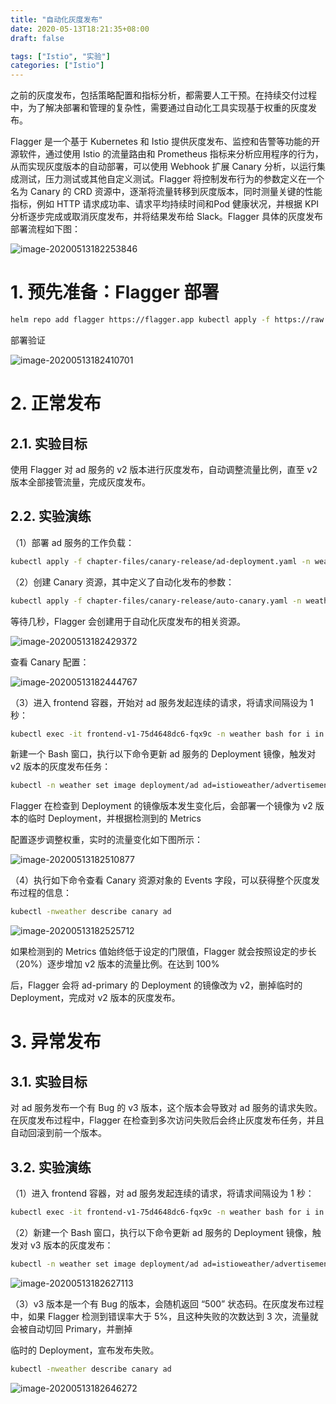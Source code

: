 ```yaml
---
title: "自动化灰度发布"
date: 2020-05-13T18:21:35+08:00
draft: false

tags: ["Istio", "实验"]
categories: ["Istio"]
---
```


之前的灰度发布，包括策略配置和指标分析，都需要人工干预。在持续交付过程中，为了解决部署和管理的复杂性，需要通过自动化工具实现基于权重的灰度发布。

Flagger 是一个基于 Kubernetes 和 Istio 提供灰度发布、监控和告警等功能的开源软件，通过使用 Istio 的流量路由和 Prometheus 指标来分析应用程序的行为，从而实现灰度版本的自动部署，可以使用 Webhook 扩展 Canary 分析，以运行集成测试，压力测试或其他自定义测试。Flagger 将控制发布行为的参数定义在一个名为 Canary 的 CRD 资源中，逐渐将流量转移到灰度版本，同时测量关键的性能指标，例如 HTTP 请求成功率、请求平均持续时间和Pod 健康状况，并根据 KPI 分析逐步完成或取消灰度发布，并将结果发布给 Slack。Flagger 具体的灰度发布部署流程如下图：

![image-20200513182253846](https://cdn.jsdelivr.net/gh/garroshh/figurebed/img/image-20200513182253846.png)

# 1. 预先准备：Flagger 部署

```bash
helm repo add flagger https://flagger.app kubectl apply -f https://raw.githubusercontent.com/weaveworks/flagger/master/artifacts/flagger/crd.yaml helm upgrade -i flagger flagger/flagger \--namespace=istio-system \--set crd.create=false \--set meshProvider=istio \--set metricsServer=http://prometheus:9090
```

部署验证

![image-20200513182410701](https://cdn.jsdelivr.net/gh/garroshh/figurebed/img/image-20200513182410701.png)

# 2. 正常发布

## 2.1. 实验目标

使用 Flagger 对 ad 服务的 v2 版本进行灰度发布，自动调整流量比例，直至 v2 版本全部接管流量，完成灰度发布。

## 2.2. 实验演练

（1）部署 ad 服务的工作负载：

```bash
kubectl apply -f chapter-files/canary-release/ad-deployment.yaml -n weather
```

（2）创建 Canary 资源，其中定义了自动化发布的参数：

```bash
kubectl apply -f chapter-files/canary-release/auto-canary.yaml -n weather
```

等待几秒，Flagger 会创建用于自动化灰度发布的相关资源。

![image-20200513182429372](https://cdn.jsdelivr.net/gh/garroshh/figurebed/img/image-20200513182429372.png)

查看 Canary 配置：

![image-20200513182444767](https://cdn.jsdelivr.net/gh/garroshh/figurebed/img/image-20200513182444767.png)

（3）进入 frontend 容器，开始对 ad 服务发起连续的请求，将请求间隔设为 1 秒：

```bash
kubectl exec -it frontend-v1-75d4648dc6-fqx9c -n weather bash for i in seq 1 1000; do curl http://ad.weather:3003/ad --silent --w "Status: %{http_code}\n" -o /dev/null; sleep 1; done
```

新建一个 Bash 窗口，执行以下命令更新 ad 服务的 Deployment 镜像，触发对 v2 版本的灰度发布任务：

```bash
kubectl -n weather set image deployment/ad ad=istioweather/advertisement:v2
```

Flagger 在检查到 Deployment 的镜像版本发生变化后，会部署一个镜像为 v2 版本的临时 Deployment，并根据检测到的 Metrics

配置逐步调整权重，实时的流量变化如下图所示：

![image-20200513182510877](https://cdn.jsdelivr.net/gh/garroshh/figurebed/img/image-20200513182510877.png)

（4）执行如下命令查看 Canary 资源对象的 Events 字段，可以获得整个灰度发布过程的信息：

```bash
kubectl -nweather describe canary ad
```

![image-20200513182525712](https://cdn.jsdelivr.net/gh/garroshh/figurebed/img/image-20200513182525712.png)

如果检测到的 Metrics 值始终低于设定的门限值，Flagger 就会按照设定的步长（20%）逐步增加 v2 版本的流量比例。在达到 100%

后，Flagger 会将 ad-primary 的 Deployment 的镜像改为 v2，删掉临时的 Deployment，完成对 v2 版本的灰度发布。

# 3. 异常发布

## 3.1. 实验目标

对 ad 服务发布一个有 Bug 的 v3 版本，这个版本会导致对 ad 服务的请求失败。在灰度发布过程中，Flagger 在检查到多次访问失败后会终止灰度发布任务，并且自动回滚到前一个版本。

## 3.2. 实验演练

（1）进入 frontend 容器，对 ad 服务发起连续的请求，将请求间隔设为 1 秒：

```bash
kubectl exec -it frontend-v1-75d4648dc6-fqx9c -n weather bash for i in seq 1 1000; do curl http://ad.weather:3003/ad --silent --w "Status: %{http_code}\n" -o /dev/null; sleep 1; done
```

（2）新建一个 Bash 窗口，执行以下命令更新 ad 服务的 Deployment 镜像，触发对 v3 版本的灰度发布：

```bash
kubectl -n weather set image deployment/ad ad=istioweather/advertisement:v3
```

![image-20200513182627113](https://cdn.jsdelivr.net/gh/garroshh/figurebed/img/image-20200513182627113.png)

（3）v3 版本是一个有 Bug 的版本，会随机返回 “500” 状态码。在灰度发布过程中，如果 Flagger 检测到错误率大于 5%，且这种失败的次数达到 3 次，流量就会被自动切回 Primary，并删掉

临时的 Deployment，宣布发布失败。

```bash
kubectl -nweather describe canary ad
```

![image-20200513182646272](https://cdn.jsdelivr.net/gh/garroshh/figurebed/img/image-20200513182646272.png)